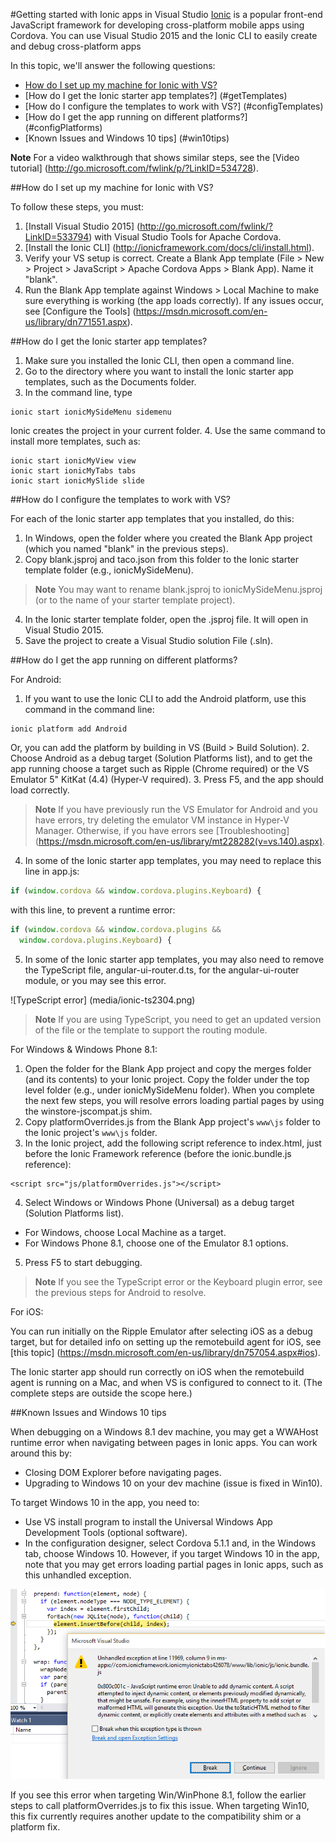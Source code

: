 #Getting started with Ionic apps in Visual Studio
[Ionic](http://www.ionicframework.com) is a popular front-end JavaScript framework for developing cross-platform mobile apps using Cordova. You can use Visual Studio 2015 and the Ionic CLI to easily create and debug cross-platform apps

In this topic, we'll answer the following questions:

- [How do I set up my machine for Ionic with VS?](#getStarted)
- [How do I get the Ionic starter app templates?] (#getTemplates)
- [How do I configure the templates to work with VS?] (#configTemplates)
- [How do I get the app running on different platforms?] (#configPlatforms)
- [Known Issues and Windows 10 tips] (#win10tips)

**Note** For a video walkthrough that shows similar steps, see the [Video tutorial] (http://go.microsoft.com/fwlink/p/?LinkID=534728).

##<a name="getStarted"></a>How do I set up my machine for Ionic with VS?

To follow these steps, you must:

1. [Install Visual Studio 2015] (http://go.microsoft.com/fwlink/?LinkID=533794) with Visual Studio Tools for Apache Cordova.
2. [Install the Ionic CLI] (http://ionicframework.com/docs/cli/install.html).
3. Verify your VS setup is correct. Create a Blank App template (File > New > Project > JavaScript > Apache Cordova Apps > Blank App). Name it "blank".
4. Run the Blank App template against Windows > Local Machine to make sure everything is working (the app loads correctly). If any issues occur, see [Configure the Tools] (https://msdn.microsoft.com/en-us/library/dn771551.aspx).  

##<a name="getTemplates"></a>How do I get the Ionic starter app templates?

1. Make sure you installed the Ionic CLI, then open a command line.
2. Go to the directory where you want to install the Ionic starter app templates, such as the Documents folder.
3. In the command line, type

  ~~~~~~~~~~~~~~~~~~~~~~~
  ionic start ionicMySideMenu sidemenu
  ~~~~~~~~~~~~~~~~~~~~~~~

  Ionic creates the project in your current folder.
4. Use the same command to install more templates, such as:

  ~~~~~~~~~~~~~~~~~~~~~~~
  ionic start ionicMyView view
  ionic start ionicMyTabs tabs
  ionic start ionicMySlide slide
  ~~~~~~~~~~~~~~~~~~~~~~~

##<a name="configTemplates"></a>How do I configure the templates to work with VS?

For each of the Ionic starter app templates that you installed, do this:

1. In Windows, open the folder where you created the Blank App project (which you named "blank" in the previous steps).
2. Copy blank.jsproj and taco.json from this folder to the Ionic starter template folder (e.g., ionicMySideMenu).

  > **Note** You may want to rename blank.jsproj to ionicMySideMenu.jsproj (or to the name of your starter template project).
4. In the Ionic starter template folder, open the .jsproj file. It will open in Visual Studio 2015.
5. Save the project to create a Visual Studio solution File (.sln).

##<a name="configPlatforms"></a>How do I get the app running on different platforms?

For Android:

1. If you want to use the Ionic CLI to add the Android platform, use this command in the command line:

  ~~~~~~~~~~~~~~~~~~~~~~~
  ionic platform add Android
  ~~~~~~~~~~~~~~~~~~~~~~~

  Or, you can add the platform by building in VS (Build > Build Solution).
2. Choose Android as a debug target (Solution Platforms list), and to get the app running choose a target such as Ripple (Chrome required) or the VS Emulator 5" KitKat (4.4) (Hyper-V required).
3. Press F5, and the app should load correctly.

  > **Note** If you have previously run the VS Emulator for Android and you have errors, try deleting the emulator VM instance in Hyper-V Manager. Otherwise, if you have errors see [Troubleshooting] (https://msdn.microsoft.com/en-us/library/mt228282(v=vs.140).aspx).
4. In some of the Ionic starter app templates, you may need to replace this line in app.js:

  ```JavaScript
  if (window.cordova && window.cordova.plugins.Keyboard) {
  ```
with this line, to prevent a runtime error:

  ```JavaScript
  if (window.cordova && window.cordova.plugins &&
    window.cordova.plugins.Keyboard) {
  ```
5. In some of the Ionic starter app templates, you may also need to remove the TypeScript file, angular-ui-router.d.ts, for the angular-ui-router module, or you may see this error.

![TypeScript error] (media/ionic-ts2304.png)

  > **Note** If you are using TypeScript, you need to get an updated version of the file or the template to support the routing module.

For Windows & Windows Phone 8.1:

1. Open the folder for the Blank App project and copy the merges folder (and its contents) to your Ionic project. Copy the folder under the top level folder (e.g., under ionicMySideMenu folder). When you complete the next few steps, you will resolve errors loading partial pages by using the winstore-jscompat.js shim.
2. Copy platformOverrides.js from the Blank App project's `www\js` folder to the Ionic project's `www\js` folder.
3. In the Ionic project, add the following script reference to index.html, just before the Ionic Framework reference (before the ionic.bundle.js reference):

  ~~~~~~~~~~~~~~~~~~~~~~~
  <script src="js/platformOverrides.js"></script>
  ~~~~~~~~~~~~~~~~~~~~~~~

4. Select Windows or Windows Phone (Universal) as a debug target (Solution Platforms list).
* For Windows, choose Local Machine as a target.
* For Windows Phone 8.1, choose one of the Emulator 8.1 options.
5. Press F5 to start debugging.

  > **Note** If you see the TypeScript error or the Keyboard plugin error, see the previous steps for Android to resolve.

For iOS:

You can run initially on the Ripple Emulator after selecting iOS as a debug target, but for detailed info on setting up the remotebuild agent for iOS, see [this topic] (https://msdn.microsoft.com/en-us/library/dn757054.aspx#ios).

The Ionic starter app should run correctly on iOS when the remotebuild agent is running on a Mac, and when VS is configured to connect to it. (The complete steps are outside the scope here.)

##<a name="win10tips"></a>Known Issues and Windows 10 tips

When debugging on a Windows 8.1 dev machine, you may get a WWAHost runtime error when navigating between pages in Ionic apps. You can work around this by:
* Closing DOM Explorer before navigating pages.
* Upgrading to Windows 10 on your dev machine (issue is fixed in Win10).

To target Windows 10 in the app, you need to:
* Use VS install program to install the Universal Windows App Development Tools (optional software).
* In the configuration designer, select Cordova 5.1.1 and, in the Windows tab, choose Windows 10.
However, if you target Windows 10 in the app, note that you may get errors loading partial pages in Ionic apps, such as this unhandled exception.

![unhandled exception](media/ionic-unhandled-exception.png)

If you see this error when targeting Win/WinPhone 8.1, follow the earlier steps to call platformOverrides.js to fix this issue. When targeting Win10, this fix currently requires another update to the compatibility shim or a platform fix.
